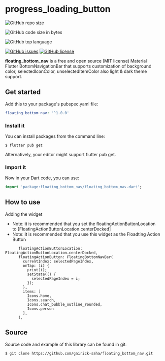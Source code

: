 # progress_loading_button

![GitHub repo size](https://img.shields.io/github/repo-size/gairick-saha/floating_bottom_nav.svg)

![GitHub code size in bytes](https://img.shields.io/github/languages/code-size/gairick-saha/floating_bottom_nav.svg)

![GitHub top language](https://img.shields.io/github/languages/top/gairick-saha/floating_bottom_nav.svg)

[![GitHub issues](https://img.shields.io/github/issues/gairick-saha/floating_bottom_nav.svg)](https://github.com/gairick-saha/floating_bottom_nav/issues)
[![GitHub license](https://img.shields.io/github/license/gairick-saha/floating_bottom_nav.svg)](https://github.com/gairick-saha/floating_bottom_nav/blob/master/LICENSE)

**floating_bottom_nav** is a free and open source (MIT license) Material Flutter BottomNavigationBar that supports customization of background color, selectedIconColor, unselectedItemColor also light & dark theme support.

## Get started

Add this to your package's pubspec.yaml file:

```yaml
floating_bottom_nav: '^1.0.0'
```

### **Install it**

You can install packages from the command line:

```
$ flutter pub get
```

Alternatively, your editor might support flutter pub get.

### **Import it**

Now in your Dart code, you can use:

```dart
import 'package:floating_bottom_nav/floating_bottom_nav.dart';

```

## How to use

Adding the widget
* Note: it is recommended that you set the floatingActionButtonLocation to [FloatingActionButtonLocation.centerDocked] 
* Note: it is recommended that you use this widget as the Floadting Action Button

```
      floatingActionButtonLocation: FloatingActionButtonLocation.centerDocked,
      floatingActionButton: FloatingBottomNavBar(
        currentIndex: selectedPageIndex,
        onTap: (i) {
          print(i);
          setState(() {
            selectedPageIndex = i;
          });
        },
        items: [
          Icons.home,
          Icons.search,
          Icons.chat_bubble_outline_rounded,
          Icons.person
        ],
      ),
```

## Source

Source code and example of this library can be found in git:

```
$ git clone https://github.com/gairick-saha/floating_bottom_nav.git
```
